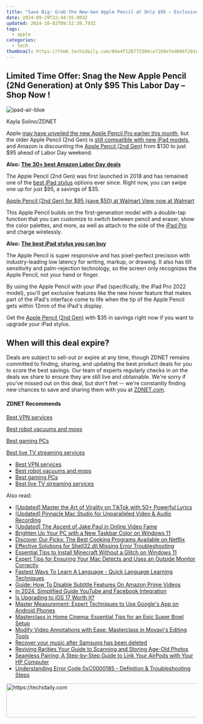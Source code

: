 ```yaml
---
title: "Save Big: Grab the New-Gen Apple Pencil at Only $95 – Exclusive Labor Day Offer on ZDNet"
date: 2024-09-29T22:44:55.003Z
updated: 2024-10-02T09:52:39.793Z
tags:
  - apple
categories:
  - tech
thumbnail: https://thmb.techidaily.com/8da4f128772304ca7169e7ed666f281e2ef57e50c9a3e1b7624a8f2d1d718fa1.jpg
---
```


## Limited Time Offer: Snag the New Apple Pencil (2Nd Generation) at Only $95 This Labor Day – Shop Now !

![ipad-air-blue](https://www.zdnet.com/a/img/resize/3d7669990827e2514b1a4f385beee113e22f0295/2024/03/29/76e0e681-ab36-455e-b3e5-3926c31697a8/img-1356.jpg?auto=webp&width=1280)

Kayla Solino/ZDNET

Apple [may have unveiled the new Apple Pencil Pro earlier this month](https://www.zdnet.com/article/everything-apple-will-announce-at-its-ipad-event-on-may-7-ipad-pro-air-pencil-and-more/), but the older Apple Pencil (2nd Gen) is [still compatible with new iPad models](https://www.zdnet.com/article/apple-pencil-pro-vs-apple-pencil-2/), and Amazon is discounting the [Apple Pencil (2nd Gen)](https://goto.walmart.com/c/5597632/565706/9383?sharedid=zdnet&partnerpropertyid=1980086&u=https%3A%2F%2Fwww.walmart.com%2Fip%2FApple-Pencil-2nd-Generation-Pixel-Perfect-Precision-Industry-Leading-Low-Latency-Perfect-Note-Taking-Drawing-Signing-documents-Attaches-Charges-Pairs%2F949679706&subId1=zd-__COM_CLICK_ID__-dtp) from $130 to just $95 ahead of Labor Day weekend.

**Also:** [**The 30+ best Amazon Labor Day deals**](https://www.zdnet.com/home-and-office/best-labor-day-amazon-deals-2024/)

The Apple Pencil (2nd Gen) was first launched in 2018 and has remained one of the [best iPad stylus](https://www.zdnet.com/article/best-ipad-stylus/) options ever since. Right now, you can swipe one up for just $95, a savings of $35.

[Apple Pencil (2nd Gen) for $95 (save $50) at Walmart View now at Walmart](https://goto.walmart.com/c/5597632/565706/9383?sharedid=zdnet&partnerpropertyid=1980086&u=https%3A%2F%2Fwww.walmart.com%2Fip%2FApple-Pencil-2nd-Generation-Pixel-Perfect-Precision-Industry-Leading-Low-Latency-Perfect-Note-Taking-Drawing-Signing-documents-Attaches-Charges-Pairs%2F949679706&subId1=zd-__COM_CLICK_ID__-dtp)

This Apple Pencil builds on the first-generation model with a double-tap function that you can customize to switch between pencil and eraser, show the color palettes, and more, as well as attach to the side of the [iPad Pro](https://buy.geni.us/Proxy.ashx?TSID=368250&GR%5FURL=https%3A%2F%2Fwww.amazon.com%2Fdp%2FB0BJLF2BRM%3Ftag%3Dzd-buy-button-20%26ascsubtag%3D%5F%5FCOM%5FCLICK%5FID%5F%5F%7Cdb0450b2-4256-4098-9a07-17d7a02f9a4b%7Cdtp&dtb=1) and charge wirelessly.

**Also:** [**The best iPad stylus you can buy**](https://www.zdnet.com/article/best-ipad-stylus/)

The Apple Pencil is super responsive and has pixel-perfect precision with industry-leading low latency for writing, markup, or drawing. It also has tilt sensitivity and palm-rejection technology, so the screen only recognizes the Apple Pencil, not your hand or finger.

By using the Apple Pencil with your iPad (specifically, the iPad Pro 2022 model), you'll get exclusive features like the new hover feature that makes part of the iPad's interface come to life when the tip of the Apple Pencil gets within 12mm of the iPad's display. 

Get the [Apple Pencil (2nd Gen)](https://goto.walmart.com/c/5597632/565706/9383?sharedid=zdnet&partnerpropertyid=1980086&u=https%3A%2F%2Fwww.walmart.com%2Fip%2FApple-Pencil-2nd-Generation-Pixel-Perfect-Precision-Industry-Leading-Low-Latency-Perfect-Note-Taking-Drawing-Signing-documents-Attaches-Charges-Pairs%2F949679706&subId1=zd-__COM_CLICK_ID__-dtp) with $35 in savings right now if you want to upgrade your iPad stylus. 

## When will this deal expire?

Deals are subject to sell-out or expire at any time, though ZDNET remains committed to finding, sharing, and updating the best product deals for you to score the best savings. Our team of experts regularly checks in on the deals we share to ensure they are still live and obtainable. We're sorry if you've missed out on this deal, but don't fret -- we're constantly finding new chances to save and sharing them with you at [ZDNET.com](https://www.zdnet.com/). 

#### **ZDNET** Recommends

[Best VPN services](https://www.zdnet.com/article/best-vpn/ "Best VPN services")

[Best robot vacuums and mops](https://www.zdnet.com/article/best-robot-vacuum-mop/ "Best robot vacuums and mops")

[Best gaming PCs](https://www.zdnet.com/article/best-gaming-pc/ "Best gaming PCs")

[Best live TV streaming services](https://www.zdnet.com/article/best-live-tv-streaming-service/ "Best live TV streaming services")

* [Best VPN services](https://www.zdnet.com/article/best-vpn/ "Best VPN services")
* [Best robot vacuums and mops](https://www.zdnet.com/article/best-robot-vacuum-mop/ "Best robot vacuums and mops")
* [Best gaming PCs](https://www.zdnet.com/article/best-gaming-pc/ "Best gaming PCs")
* [Best live TV streaming services](https://www.zdnet.com/article/best-live-tv-streaming-service/ "Best live TV streaming services")

<ins class="adsbygoogle"
     style="display:block"
     data-ad-format="autorelaxed"
     data-ad-client="ca-pub-7571918770474297"
     data-ad-slot="1223367746"></ins>

<ins class="adsbygoogle"
     style="display:block"
     data-ad-client="ca-pub-7571918770474297"
     data-ad-slot="8358498916"
     data-ad-format="auto"
     data-full-width-responsive="true"></ins>

<span class="atpl-alsoreadstyle">Also read:</span>
<div><ul>
<li><a href="https://tiktok-videos.techidaily.com/updated-master-the-art-of-virality-on-tiktok-with-50plus-powerful-lyrics/"><u>[Updated] Master the Art of Virality on TikTok with 50+ Powerful Lyrics</u></a></li>
<li><a href="https://visual-screen-recording.techidaily.com/updated-pinnacle-mac-studio-for-unparalleled-video-and-audio-recording/"><u>[Updated] Pinnacle Mac Studio for Unparalleled Video & Audio Recording</u></a></li>
<li><a href="https://facebook-video-share.techidaily.com/updated-the-ascent-of-jake-paul-in-online-video-fame/"><u>[Updated] The Ascent of Jake Paul in Online Video Fame</u></a></li>
<li><a href="https://technical-tips.techidaily.com/brighten-up-your-pc-with-a-new-taskbar-color-on-windows-11/"><u>Brighten Up Your PC with a New Taskbar Color on Windows 11</u></a></li>
<li><a href="https://technical-tips.techidaily.com/discover-our-picks-the-best-cooking-programs-available-on-netflix/"><u>Discover Our Picks: The Best Cooking Programs Available on Netflix</u></a></li>
<li><a href="https://technical-tips.techidaily.com/effective-solutions-for-shell32dll-missing-error-troubleshooting/"><u>Effective Solutions for Shell32.dll Missing Error Troubleshooting</u></a></li>
<li><a href="https://win-solutions.techidaily.com/essential-tips-to-install-minecraft-without-a-glitch-on-windows-11/"><u>Essential Tips to Install Minecraft Without a Glitch on Windows 11</u></a></li>
<li><a href="https://technical-tips.techidaily.com/expert-tips-for-ensuring-your-mac-detects-and-uses-an-outside-monitor-correctly/"><u>Expert Tips for Ensuring Your Mac Detects and Uses an Outside Monitor Correctly</u></a></li>
<li><a href="https://mondly-stories.techidaily.com/fastest-ways-to-learn-a-language-quick-language-learning-techniques/"><u>Fastest Ways To Learn A Language - Quick Language Learning Techniques</u></a></li>
<li><a href="https://technical-tips.techidaily.com/guide-how-to-disable-subtitle-features-on-amazon-prime-videos/"><u>Guide: How To Disable Subtitle Features On Amazon Prime Videos</u></a></li>
<li><a href="https://facebook-videos.techidaily.com/in-2024-simplified-guide-youtube-and-facebook-integration/"><u>In 2024, Simplified Guide YouTube and Facebook Integration</u></a></li>
<li><a href="https://technical-tips.techidaily.com/is-upgrading-to-ios-17-worth-it/"><u>Is Upgrading to iOS 17 Worth It?</u></a></li>
<li><a href="https://technical-tips.techidaily.com/master-measurement-expert-techniques-to-use-googles-app-on-android-phones/"><u>Master Measurement: Expert Techniques to Use Google's App on Android Phones</u></a></li>
<li><a href="https://technical-tips.techidaily.com/masterclass-in-home-cinema-essential-tips-for-an-epic-super-bowl-setup/"><u>Masterclass in Home Cinema: Essential Tips for an Epic Super Bowl Setup</u></a></li>
<li><a href="https://win-howtos.techidaily.com/modify-video-annotations-with-ease-masterclass-in-movavis-editing-tools/"><u>Modify Video Annotations with Ease: Masterclass in Movavi's Editing Tools</u></a></li>
<li><a href="https://review-topics.techidaily.com/recover-your-music-after-samsung-has-been-deleted-by-fonelab-android-recover-music/"><u>Recover your music after Samsung has been deleted</u></a></li>
<li><a href="https://extra-tips.techidaily.com/reviving-rarities-your-guide-to-scanning-and-storing-age-old-photos/"><u>Reviving Rarities Your Guide to Scanning and Storing Age-Old Photos</u></a></li>
<li><a href="https://techtrends.techidaily.com/seamless-pairing-a-step-by-step-guide-to-link-your-airpods-with-your-hp-computer/"><u>Seamless Pairing: A Step-by-Step Guide to Link Your AirPods with Your HP Computer</u></a></li>
<li><a href="https://technical-tips.techidaily.com/1722894620741-understanding-error-code-0xc0000185-definition-and-troubleshooting-steps/"><u>Understanding Error Code 0xC0000185 - Definition & Troubleshooting Steps</u></a></li>
</ul></div>

<!-- affiliate ads begin -->
<a href="https://appsumo.8odi.net/c/5597632/2151864/7443" target="_top" id="2151864">
  <img src="//a.impactradius-go.com/display-ad/7443-2151864" border="0" alt="https://techidaily.com" width="600" height="90"/>
</a>
<img height="0" width="0" src="https://appsumo.8odi.net/i/5597632/2151864/7443" style="position:absolute;visibility:hidden;" border="0" />
<!-- affiliate ads end -->

